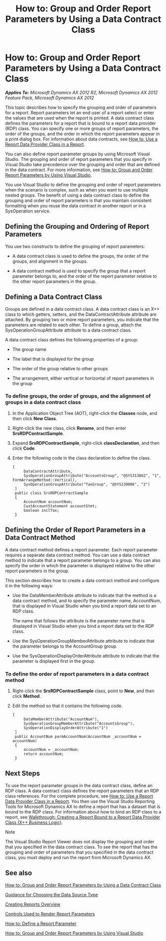 ﻿---
title: 'How to: Group and Order Report Parameters by Using a Data Contract Class'
TOCTitle: 'How to: Group and Order Report Parameters by Using a Data Contract Class'
ms:assetid: a2582be0-f129-41e4-9151-f0f4d9f7b185
ms:mtpsurl: https://technet.microsoft.com/en-us/library/Gg724085(v=AX.60)
ms:contentKeyID: 35133443
ms.date: 11/07/2012
mtps_version: v=AX.60
---

# How to: Group and Order Report Parameters by Using a Data Contract Class 


_**Applies To:** Microsoft Dynamics AX 2012 R2, Microsoft Dynamics AX 2012 Feature Pack, Microsoft Dynamics AX 2012_

This topic describes how to specify the grouping and order of parameters for a report. Report parameters let an end user of a report select or enter the values that are used when the report is printed. A data contract class defines the parameters for a report that is bound to a report data provider (RDP) class. You can specify one or more groups of report parameters, the order of the groups, and the order in which the report parameters appear in a print dialog box. For information about data contracts, see [How to: Use a Report Data Provider Class in a Report](how-to-use-a-report-data-provider-class-in-a-report.md).

You can also define report parameter groups by using Microsoft Visual Studio. The grouping and order of report parameters that you specify in Visual Studio take precedence over the grouping and order that are defined in the data contract. For more information, see [How to: Group and Order Report Parameters by Using Visual Studio](how-to-group-and-order-report-parameters-by-using-visual-studio.md).

You use Visual Studio to define the grouping and order of report parameters when the scenario is complex, such as when you want to use multiple nested groups. The benefit of using a data contract class to define the grouping and order of report parameters is that you maintain consistent formatting when you reuse the data contract in another report or in a SysOperation service.

## Defining the Grouping and Ordering of Report Parameters

You use two constructs to define the grouping of report parameters:

  - A data contract class is used to define the groups, the order of the groups, and alignment in the groups.

  - A data contract method is used to specify the group that a report parameter belongs to, and the order of the report parameter relative to the other report parameters in the group.

## Defining a Data Contract Class

Groups are defined in a data contract class. A data contract class is an X++ class to which getters, setters, and the DataContractAttribute attribute are attached. By grouping two or more report parameters, you indicate that the parameters are related to each other. To define a group, attach the SysOperationGroupAttribute attribute to a data contract class.

A data contract class defines the following properties of a group:

  - The group name

  - The label that is displayed for the group

  - The order of the group relative to other groups

  - The arrangement, either vertical or horizontal of report parameters in the group

### To define groups, the order of groups, and the alignment of groups in a data contract class

1.  In the Application Object Tree (AOT), right-click the **Classes** node, and then click **New Class**.

2.  Right-click the new class, click **Rename**, and then enter **SrsRDPContractSample**.

3.  Expand **SrsRDPContractSample**, right-click **classDeclaration**, and then click **Code**.

4.  Enter the following code in the class declaration to define the class.
    
       ```X++
       [
            DataContractAttribute,
            SysOperationGroupAttribute("AccountsGroup", "@SYS313802", "1", FormArrangeMethod::Vertical),
            SysOperationGroupAttribute("TaxGroup", "@SYS130006", "2")
        ]
        public class SrsRDPContractSample
        {
            AccountNum accountNum;
            CustAccountStatement accountStmt;
            boolean inclTax;
        }
       ```

## Defining the Order of Report Parameters in a Data Contract Method

A data contract method defines a report parameter. Each report parameter requires a separate data contract method. You can use a data contract method to indicate that a report parameter belongs to a group. You can also specify the order in which the parameter is displayed relative to the other report parameters in the group.

This section describes how to create a data contract method and configure it in the following ways:

  - Use the DataMemberAttribute attribute to indicate that the method is a data contract method, and to specify the parameter name, AccountNum, that is displayed in Visual Studio when you bind a report data set to an RDP class.
    
    The name that follows the attribute is the parameter name that is displayed in Visual Studio when you bind a report data set to the RDP class.

  - Use the SysOperationGroupMemberAttribute attribute to indicate that the parameter belongs to the AccountGroup group.

  - Use the SysOperationDisplayOrderAttribute attribute to indicate that the parameter is displayed first in the group.

### To define the order of report parameters in a data contract method

1.  Right-click the **SrsRDPContractSample** class, point to **New**, and then click **Method**.

2.  Edit the method so that it contains the following code.
    
       ```X++
       [
            DataMemberAttribute("AccountNum"),
            SysOperationGroupMemberAttribute("AccountsGroup"),
            SysOperationDisplayOrderAttribute("1")
        ]
        public AccountNum parmAccountNum(AccountNum _accountNum = accountNum)
        {
            accountNum = _accountNum;
            return accountNum;
        }
       ```

## Next Steps

To use the report parameter groups in the data contract class, define an RDP class. A data contract class defines the report parameters that an RDP class references. For the complete procedure, see [How to: Use a Report Data Provider Class in a Report](how-to-use-a-report-data-provider-class-in-a-report.md). You then use the Visual Studio Reporting Tools for Microsoft Dynamics AX to define a report that has a dataset that is bound to the RDP class. For information about how to bind an RDP class to a report, see [Walkthrough: Creating a Report Bound to a Report Data Provider Class (X++ Business Logic)](walkthrough-creating-a-report-bound-to-a-report-data-provider-class-x-business-logic.md).


> [!NOTE]
> <P>The Visual Studio Report Viewer does not display the grouping and order that you specified in the data contract class. To see the report that has the grouping and order of parameters that you specified in the data contract class, you must deploy and run the report from Microsoft Dynamics AX.</P>



## See also

[How to: Group and Order Report Parameters by Using a Data Contract Class](how-to-group-and-order-report-parameters-by-using-a-data-contract-class.md)

[Guidance for Choosing the Data Source Type](guidance-for-choosing-the-data-source-type.md)

[Creating Reports Overview](creating-reports-overview.md)

[Controls Used to Render Report Parameters](controls-used-to-render-report-parameters.md)

[How to: Define a Report Parameter](how-to-define-a-report-parameter.md)

[How to: Group and Order Report Parameters by Using Visual Studio](how-to-group-and-order-report-parameters-by-using-visual-studio.md)

